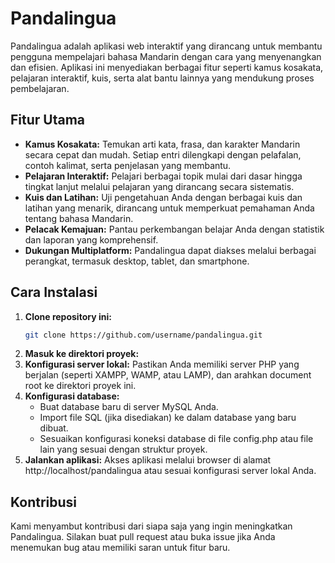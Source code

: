 # Pandalingua

Pandalingua adalah aplikasi web interaktif yang dirancang untuk membantu pengguna mempelajari bahasa Mandarin dengan cara yang menyenangkan dan efisien. Aplikasi ini menyediakan berbagai fitur seperti kamus kosakata, pelajaran interaktif, kuis, serta alat bantu lainnya yang mendukung proses pembelajaran.

## Fitur Utama

- **Kamus Kosakata:** Temukan arti kata, frasa, dan karakter Mandarin secara cepat dan mudah. Setiap entri dilengkapi dengan pelafalan, contoh kalimat, serta penjelasan yang membantu.
- **Pelajaran Interaktif:** Pelajari berbagai topik mulai dari dasar hingga tingkat lanjut melalui pelajaran yang dirancang secara sistematis.
- **Kuis dan Latihan:** Uji pengetahuan Anda dengan berbagai kuis dan latihan yang menarik, dirancang untuk memperkuat pemahaman Anda tentang bahasa Mandarin.
- **Pelacak Kemajuan:** Pantau perkembangan belajar Anda dengan statistik dan laporan yang komprehensif.
- **Dukungan Multiplatform:** Pandalingua dapat diakses melalui berbagai perangkat, termasuk desktop, tablet, dan smartphone.

## Cara Instalasi

1. **Clone repository ini:**
   ```bash
   git clone https://github.com/username/pandalingua.git
2. **Masuk ke direktori proyek:**
3. **Konfigurasi server lokal:** Pastikan Anda memiliki server PHP yang berjalan (seperti XAMPP, WAMP, atau LAMP), dan arahkan document root ke direktori proyek ini.
4. **Konfigurasi database:**
   - Buat database baru di server MySQL Anda.
   - Import file SQL (jika disediakan) ke dalam database yang baru dibuat.
   - Sesuaikan konfigurasi koneksi database di file config.php atau file lain yang sesuai dengan struktur proyek.
5. **Jalankan aplikasi:** Akses aplikasi melalui browser di alamat http://localhost/pandalingua atau sesuai konfigurasi server lokal Anda.

## Kontribusi
Kami menyambut kontribusi dari siapa saja yang ingin meningkatkan Pandalingua. Silakan buat pull request atau buka issue jika Anda menemukan bug atau memiliki saran untuk fitur baru.
